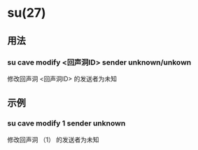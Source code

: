 # su(27)

## 用法

### su cave modify <回声洞ID> sender unknown/unkown

修改回声洞 <回声洞ID> 的发送者为未知

## 示例

### su cave modify 1 sender unknown

修改回声洞 （1） 的发送者为未知

